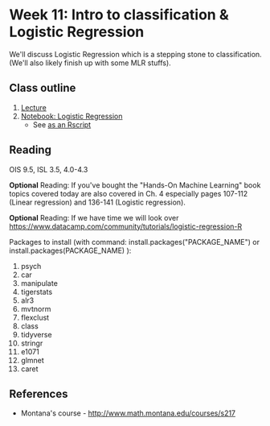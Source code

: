 # Week 11: Intro to classification & Logistic Regression

We'll discuss Logistic Regression which is a stepping stone to classification. (We'll also likely finish up with some MLR stuffs).

## Class outline

 1. [Lecture](lecture11.pdf)
 1. [Notebook: Logistic Regression](prep_logisticRegression_donnerParty_part1.ipynb)
      * See [as an Rscript](Rscripts/prep_logisticRegression_donnerParty_part1_week13.R) 

	

## Reading

OIS 9.5, ISL 3.5, 4.0-4.3

**Optional** Reading: If you've bought the "Hands-On Machine Learning" book topics covered today are also covered in Ch. 4 especially pages 107-112 (Linear regression) and 136-141 (Logistic regression).

**Optional** Reading: If we have time we will look over https://www.datacamp.com/community/tutorials/logistic-regression-R

Packages to install (with command: install.packages("PACKAGE\_NAME") or install.packages(PACKAGE\_NAME) ):
 1. psych
 2. car
 3. manipulate
 4. tigerstats
 5. alr3
 6. mvtnorm
 7. flexclust
 8. class
 9. tidyverse
 10. stringr
 11. e1071
 12. glmnet
 13. caret


## References
 
 * Montana's course - http://www.math.montana.edu/courses/s217
